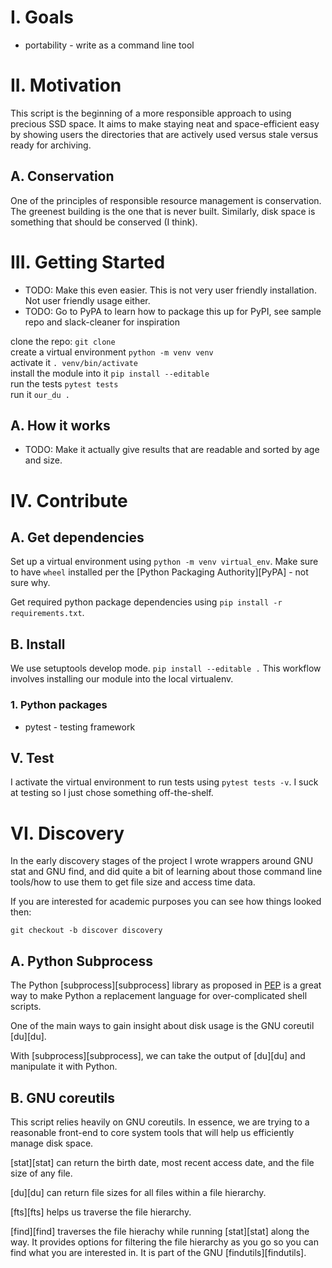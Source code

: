 # I. Goals

* portability - write as a command line tool

# II. Motivation

This script is the beginning of a more responsible approach to using precious SSD space. It aims to make staying neat and space-efficient easy by showing users the directories that are actively used versus stale versus ready for archiving.

## A. Conservation

One of the principles of responsible resource management is conservation. The greenest building is the one that is never built. Similarly, disk space is something that should be conserved (I think).

# III. Getting Started

* TODO: Make this even easier. This is not very user friendly installation. Not user friendly usage either.
* TODO: Go to PyPA to learn how to package this up for PyPI, see sample repo and slack-cleaner for inspiration

clone the repo: `git clone`  
create a virtual environment `python -m venv venv`  
activate it `. venv/bin/activate`  
install the module into it `pip install --editable`  
run the tests `pytest tests`  
run it `our_du .`

## A. How it works

* TODO: Make it actually give results that are readable and sorted by age and size.

# IV. Contribute

## A. Get dependencies

Set up a virtual environment using `python -m venv virtual_env`. Make sure to have `wheel` installed per the [Python Packaging Authority][PyPA] - not sure why.

Get required python package dependencies using `pip install -r requirements.txt`.

## B. Install
We use setuptools develop mode. `pip install --editable .` This workflow involves installing our module into the local virtualenv.

### 1. Python packages

* pytest - testing framework

## V. Test

I activate the virtual environment to run tests using `pytest tests -v`. I suck at testing so I just chose something off-the-shelf.

# VI. Discovery 

In the early discovery stages of the project I wrote wrappers around GNU stat and GNU find, and did quite a bit of learning about those command line tools/how to use them to get file size and access time data.

If you are interested for academic purposes you can see how things looked then:

`git checkout -b discover discovery`

## A. Python Subprocess

The Python [subprocess][subprocess] library as proposed in [PEP](https://www.python.org/dev/peps/pep-0324/) is a great way to make Python a replacement language for over-complicated shell scripts.

One of the main ways to gain insight about disk usage is the GNU coreutil [du][du].

With [subprocess][subprocess], we can take the output of [du][du] and manipulate it with Python.

## B. GNU coreutils

This script relies heavily on GNU coreutils. In essence, we are trying to a reasonable front-end to core system tools that will help us efficiently manage disk space.

[stat][stat] can return the birth date, most recent access date, and the file size of any file.

[du][du] can return file sizes for all files within a file hierarchy.

[fts][fts] helps us traverse the file hierarchy.

[find][find] traverses the file hierachy while running [stat][stat] along the way. It provides options for filtering the file hierarchy as you go so you can find what you are interested in. It is part of the GNU [findutils][findutils].

